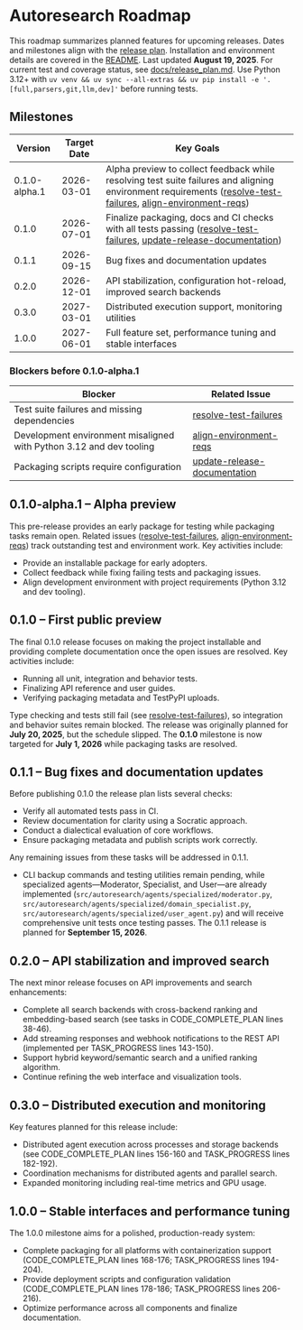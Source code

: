# Autoresearch Roadmap

This roadmap summarizes planned features for upcoming releases. Dates and milestones align with the [release plan](docs/release_plan.md).
Installation and environment details are covered in the [README](README.md).
Last updated **August 19, 2025**. For current test and coverage status, see
[docs/release_plan.md](docs/release_plan.md). Use Python 3.12+ with
`uv venv && uv sync --all-extras && uv pip install -e '.[full,parsers,git,llm,dev]'`
before running tests.
## Milestones

| Version | Target Date | Key Goals |
| ------- | ----------- | --------- |
| 0.1.0-alpha.1 | 2026-03-01 | Alpha preview to collect feedback while resolving test suite failures and aligning environment requirements ([resolve-test-failures], [align-environment-reqs]) |
| 0.1.0 | 2026-07-01 | Finalize packaging, docs and CI checks with all tests passing ([resolve-test-failures], [update-release-documentation]) |
| 0.1.1 | 2026-09-15 | Bug fixes and documentation updates |
| 0.2.0 | 2026-12-01 | API stabilization, configuration hot-reload, improved search backends |
| 0.3.0 | 2027-03-01 | Distributed execution support, monitoring utilities |
| 1.0.0 | 2027-06-01 | Full feature set, performance tuning and stable interfaces |

### Blockers before 0.1.0-alpha.1

| Blocker | Related Issue |
| ------- | ------------- |
| Test suite failures and missing dependencies | [resolve-test-failures] |
| Development environment misaligned with Python 3.12 and dev tooling | [align-environment-reqs] |
| Packaging scripts require configuration | [update-release-documentation] |

## 0.1.0-alpha.1 – Alpha preview

This pre-release provides an early package for testing while packaging tasks
remain open. Related issues
([resolve-test-failures],
[align-environment-reqs])
track outstanding test and environment work. Key activities include:

- Provide an installable package for early adopters.
- Collect feedback while fixing failing tests and packaging issues.
- Align development environment with project requirements (Python 3.12 and
  dev tooling).

## 0.1.0 – First public preview

The final 0.1.0 release focuses on making the project installable and
providing complete documentation once the open issues are resolved. Key
activities include:

- Running all unit, integration and behavior tests.
- Finalizing API reference and user guides.
- Verifying packaging metadata and TestPyPI uploads.

Type checking and tests still fail (see
[resolve-test-failures]), so
integration and behavior suites remain blocked. The release was originally
planned for **July 20, 2025**, but the schedule slipped. The **0.1.0**
milestone is now targeted for **July 1, 2026** while packaging tasks are
resolved.

## 0.1.1 – Bug fixes and documentation updates

Before publishing 0.1.0 the release plan lists several checks:
- Verify all automated tests pass in CI.
- Review documentation for clarity using a Socratic approach.
- Conduct a dialectical evaluation of core workflows.
- Ensure packaging metadata and publish scripts work correctly.

Any remaining issues from these tasks will be addressed in 0.1.1.
- CLI backup commands and testing utilities remain pending, while specialized agents—Moderator, Specialist, and User—are already implemented (`src/autoresearch/agents/specialized/moderator.py`, `src/autoresearch/agents/specialized/domain_specialist.py`, `src/autoresearch/agents/specialized/user_agent.py`) and will receive comprehensive unit tests once testing passes.
The 0.1.1 release is planned for **September 15, 2026**.

## 0.2.0 – API stabilization and improved search

The next minor release focuses on API improvements and search enhancements:
- Complete all search backends with cross-backend ranking and embedding-based search (see tasks in CODE_COMPLETE_PLAN lines 38-46).
- Add streaming responses and webhook notifications to the REST API (implemented per TASK_PROGRESS lines 143-150).
- Support hybrid keyword/semantic search and a unified ranking algorithm.
- Continue refining the web interface and visualization tools.

## 0.3.0 – Distributed execution and monitoring

Key features planned for this release include:
- Distributed agent execution across processes and storage backends (see CODE_COMPLETE_PLAN lines 156-160 and TASK_PROGRESS lines 182-192).
- Coordination mechanisms for distributed agents and parallel search.
- Expanded monitoring including real-time metrics and GPU usage.

## 1.0.0 – Stable interfaces and performance tuning

The 1.0.0 milestone aims for a polished, production-ready system:
- Complete packaging for all platforms with containerization support (CODE_COMPLETE_PLAN lines 168-176; TASK_PROGRESS lines 194-204).
- Provide deployment scripts and configuration validation (CODE_COMPLETE_PLAN lines 178-186; TASK_PROGRESS lines 206-216).
- Optimize performance across all components and finalize documentation.


[resolve-test-failures]: issues/archive/resolve-current-test-failures.md
[align-environment-reqs]: issues/align-environment-with-requirements.md
[update-release-documentation]: issues/archive/update-release-documentation.md
